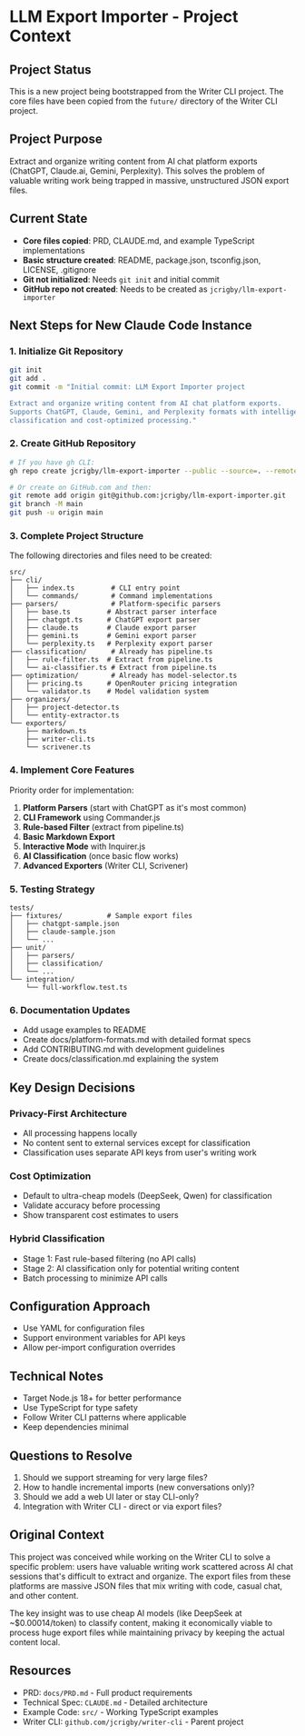 # LLM Export Importer - Project Context

## Project Status
This is a new project being bootstrapped from the Writer CLI project. The core files have been copied from the `future/` directory of the Writer CLI project.

## Project Purpose
Extract and organize writing content from AI chat platform exports (ChatGPT, Claude.ai, Gemini, Perplexity). This solves the problem of valuable writing work being trapped in massive, unstructured JSON export files.

## Current State
- **Core files copied**: PRD, CLAUDE.md, and example TypeScript implementations
- **Basic structure created**: README, package.json, tsconfig.json, LICENSE, .gitignore
- **Git not initialized**: Needs `git init` and initial commit
- **GitHub repo not created**: Needs to be created as `jcrigby/llm-export-importer`

## Next Steps for New Claude Code Instance

### 1. Initialize Git Repository
```bash
git init
git add .
git commit -m "Initial commit: LLM Export Importer project

Extract and organize writing content from AI chat platform exports.
Supports ChatGPT, Claude, Gemini, and Perplexity formats with intelligent
classification and cost-optimized processing."
```

### 2. Create GitHub Repository
```bash
# If you have gh CLI:
gh repo create jcrigby/llm-export-importer --public --source=. --remote=origin --push

# Or create on GitHub.com and then:
git remote add origin git@github.com:jcrigby/llm-export-importer.git
git branch -M main
git push -u origin main
```

### 3. Complete Project Structure
The following directories and files need to be created:

```
src/
├── cli/
│   ├── index.ts         # CLI entry point
│   └── commands/        # Command implementations
├── parsers/             # Platform-specific parsers
│   ├── base.ts         # Abstract parser interface
│   ├── chatgpt.ts      # ChatGPT export parser
│   ├── claude.ts       # Claude export parser
│   ├── gemini.ts       # Gemini export parser
│   └── perplexity.ts   # Perplexity export parser
├── classification/      # Already has pipeline.ts
│   ├── rule-filter.ts  # Extract from pipeline.ts
│   └── ai-classifier.ts # Extract from pipeline.ts
├── optimization/        # Already has model-selector.ts
│   ├── pricing.ts      # OpenRouter pricing integration
│   └── validator.ts    # Model validation system
├── organizers/
│   ├── project-detector.ts
│   └── entity-extractor.ts
└── exporters/
    ├── markdown.ts
    ├── writer-cli.ts
    └── scrivener.ts
```

### 4. Implement Core Features
Priority order for implementation:

1. **Platform Parsers** (start with ChatGPT as it's most common)
2. **CLI Framework** using Commander.js
3. **Rule-based Filter** (extract from pipeline.ts)
4. **Basic Markdown Export**
5. **Interactive Mode** with Inquirer.js
6. **AI Classification** (once basic flow works)
7. **Advanced Exporters** (Writer CLI, Scrivener)

### 5. Testing Strategy
```
tests/
├── fixtures/           # Sample export files
│   ├── chatgpt-sample.json
│   ├── claude-sample.json
│   └── ...
├── unit/
│   ├── parsers/
│   ├── classification/
│   └── ...
└── integration/
    └── full-workflow.test.ts
```

### 6. Documentation Updates
- Add usage examples to README
- Create docs/platform-formats.md with detailed format specs
- Add CONTRIBUTING.md with development guidelines
- Create docs/classification.md explaining the system

## Key Design Decisions

### Privacy-First Architecture
- All processing happens locally
- No content sent to external services except for classification
- Classification uses separate API keys from user's writing work

### Cost Optimization
- Default to ultra-cheap models (DeepSeek, Qwen) for classification
- Validate accuracy before processing
- Show transparent cost estimates to users

### Hybrid Classification
- Stage 1: Fast rule-based filtering (no API calls)
- Stage 2: AI classification only for potential writing content
- Batch processing to minimize API calls

## Configuration Approach
- Use YAML for configuration files
- Support environment variables for API keys
- Allow per-import configuration overrides

## Technical Notes
- Target Node.js 18+ for better performance
- Use TypeScript for type safety
- Follow Writer CLI patterns where applicable
- Keep dependencies minimal

## Questions to Resolve
1. Should we support streaming for very large files?
2. How to handle incremental imports (new conversations only)?
3. Should we add a web UI later or stay CLI-only?
4. Integration with Writer CLI - direct or via export files?

## Original Context
This project was conceived while working on the Writer CLI to solve a specific problem: users have valuable writing work scattered across AI chat sessions that's difficult to extract and organize. The export files from these platforms are massive JSON files that mix writing with code, casual chat, and other content.

The key insight was to use cheap AI models (like DeepSeek at ~$0.00014/token) to classify content, making it economically viable to process huge export files while maintaining privacy by keeping the actual content local.

## Resources
- PRD: `docs/PRD.md` - Full product requirements
- Technical Spec: `CLAUDE.md` - Detailed architecture
- Example Code: `src/` - Working TypeScript examples
- Writer CLI: `github.com/jcrigby/writer-cli` - Parent project